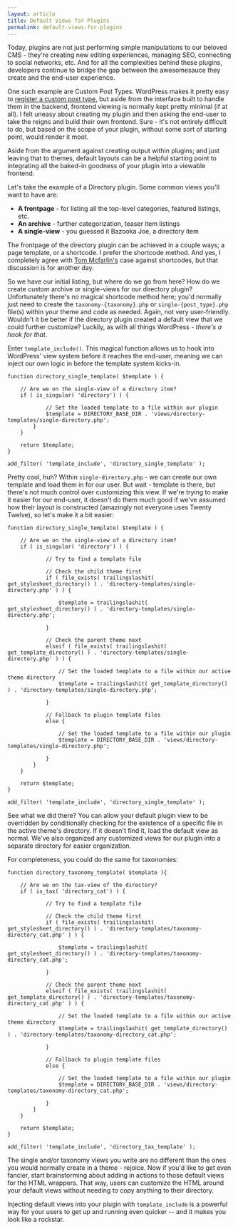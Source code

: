 ```yaml
---
layout: article
title: Default Views for Plugins
permalink: default-views-for-plugins
---
```


Today, plugins are not just performing simple manipulations to our beloved CMS - they're creating new editing experiences, managing SEO, connecting to social networks, etc. And for all the complexities behind these plugins, developers continue to bridge the gap between the awesomesauce they create and the end-user experience.

One such example are Custom Post Types. WordPress makes it pretty easy to [register a custom post type](http://codex.wordpress.org/Function_Reference/register_post_type), but aside from the interface built to handle them in the backend, frontend viewing is normally kept pretty minimal (if at all). I felt uneasy about creating my plugin and then asking the end-user to take the reigns and build their own frontend. Sure - it's not entirely difficult to do, but based on the scope of your plugin, without some sort of starting point, would render it moot.

Aside from the argument against creating output within plugins; and just leaving that to themes, default layouts can be a helpful starting point to integrating all the baked-in goodness of your plugin into a viewable frontend.

Let's take the example of a Directory plugin. Some common views you'll want to have are:

* **A frontpage** - for listing all the top-level categories, featured listings, etc.
* **An archive** - further categorization, teaser item listings
* **A single-view** - you guessed it Bazooka Joe, a directory item

The frontpage of the directory plugin can be achieved in a couple ways; a page template, or a shortcode. I prefer the shortcode method. And yes, I completely agree with [ Tom Mcfarlin's](http://tommcfarlin.com/wordpress-shortcodes/) case against shortcodes, but that discussion is for another day.

So we have our initial listing, but where do we go from here? How do we create custom archive or single-views for our directory plugin? Unfortunately there's no magical shortcode method here; you'd normally just need to create the `taxonomy-{taxonomy}.php` or `single-{post_type}.php` file(s) within your theme and code as needed. Again, not very user-friendly. Wouldn't it be better if the directory plugin created a default view that we could further customize? Luckily, as with all things WordPress - _there's a hook for that_.

Enter `template_include()`. This magical function allows us to hook into WordPress' view system before it reaches the end-user, meaning we can inject our own logic in before the template system kicks-in.

    function directory_single_template( $template ) {

        // Are we on the single-view of a directory item?
        if ( is_singular( 'directory') ) {

                // Set the loaded template to a file within our plugin
                $template = DIRECTORY_BASE_DIR . 'views/directory-templates/single-directory.php';
            }
        }

        return $template;
    }

    add_filter( 'template_include', 'directory_single_template' );

Pretty cool, huh? Within `single-directory.php` - we can create our own template and load them in for our user. But wait - template is there, but there's not much control over customizing this view. If we're trying to make it easier for our end-user, it doesn't do them much good if we've assumed how their layout is constructed (amazingly not everyone uses Twenty Twelve), so let's make it a bit easier:

    function directory_single_template( $template ) {

        // Are we on the single-view of a directory item?
        if ( is_singular( 'directory') ) {

                // Try to find a template file

                // Check the child theme first
                if ( file_exists( trailingslashit( get_stylesheet_directory() ) . 'directory-templates/single-directory.php' ) ) {

                    $template = trailingslashit( get_stylesheet_directory() ) . 'directory-templates/single-directory.php';

                }

                // Check the parent theme next
                elseif ( file_exists( trailingslashit( get_template_directory() ) . 'directory-templates/single-directory.php' ) ) {

                    // Set the loaded template to a file within our active theme directory
                    $template = trailingslashit( get_template_directory() ) . 'directory-templates/single-directory.php';

                }

                // Fallback to plugin template files
                else {

                    // Set the loaded template to a file within our plugin
                    $template = DIRECTORY_BASE_DIR . 'views/directory-templates/single-directory.php';

                }
            }
        }

        return $template;
    }

    add_filter( 'template_include', 'directory_single_template' );

See what we did there? You can allow your default plugin view to be overridden by conditionally checking for the existence of a specific file in the active theme's directory. If it doesn't find it, load the default view as normal. We've also organized any customized views for our plugin into a separate directory for easier organization.

For completeness, you could do the same for taxonomies:

    function directory_taxonomy_template( $template ){

        // Are we on the tax-view of the directory?
        if ( is_tax( 'directory_cat') ) {

                // Try to find a template file

                // Check the child theme first
                if ( file_exists( trailingslashit( get_stylesheet_directory() ) . 'directory-templates/taxonomy-directory_cat.php' ) ) {

                    $template = trailingslashit( get_stylesheet_directory() ) . 'directory-templates/taxonomy-directory_cat.php';

                }

                // Check the parent theme next
                elseif ( file_exists( trailingslashit( get_template_directory() ) . 'directory-templates/taxonomy-directory_cat.php' ) ) {

                    // Set the loaded template to a file within our active theme directory
                    $template = trailingslashit( get_template_directory() ) . 'directory-templates/taxonomy-directory_cat.php';

                }

                // Fallback to plugin template files
                else {

                    // Set the loaded template to a file within our plugin
                    $template = DIRECTORY_BASE_DIR . 'views/directory-templates/taxonomy-directory_cat.php';

                }
            }
        }

        return $template;
    }

    add_filter( 'template_include', 'directory_tax_template' );

The single and/or taxonomy views you write are no different than the ones you would normally create in a theme - rejoice. Now if you'd like to get even fancier, start brainstorming about adding in actions to those default views for the HTML wrappers. That way, users can customize the HTML around your default views without needing to copy anything to their directory.

Injecting default views into your plugin with `template_include` is a powerful way for your users to get up and running even quicker -- and it makes you look like a rockstar.
